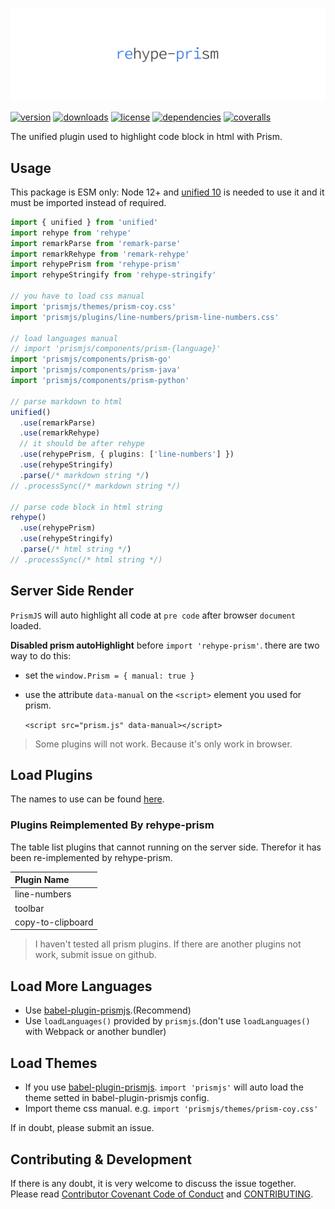 <!-- title -->
<p align="center" style="padding-top: 40px">
  <img src="./images/logo.svg?sanitize=true" alt="logo" />
</p>

<!-- <h1 align="center" style="text-align: center">REHYPE-PRISM</h1> -->
<!-- title -->


[![version](https://img.shields.io/npm/v/rehype-prism.svg?style=for-the-badge)](https://www.npmjs.com/package/rehype-prism)
[![downloads](https://img.shields.io/npm/dm/rehype-prism.svg?style=for-the-badge)](https://www.npmjs.com/package/rehype-prism)
[![license](https://img.shields.io/npm/l/rehype-prism.svg?style=for-the-badge)](https://www.npmjs.com/package/rehype-prism)
[![dependencies](https://img.shields.io/librariesio/release/npm/rehype-prism?style=for-the-badge)](https://www.npmjs.com/package/rehype-prism)
[![coveralls](https://img.shields.io/coveralls/github/Val-istar-Guo/rehype-prism.svg?style=for-the-badge)](https://coveralls.io/github/Val-istar-Guo/rehype-prism)


<!-- description -->

The unified plugin used to highlight code block in html with Prism.

<!-- description -->

## Usage

<!-- usage -->

This package is ESM only: Node 12+ and [unified 10](https://www.npmjs.com/package/unified) is needed to use it and it must be imported instead of required.

```typescript
import { unified } from 'unified'
import rehype from 'rehype'
import remarkParse from 'remark-parse'
import remarkRehype from 'remark-rehype'
import rehypePrism from 'rehype-prism'
import rehypeStringify from 'rehype-stringify'

// you have to load css manual
import 'prismjs/themes/prism-coy.css'
import 'prismjs/plugins/line-numbers/prism-line-numbers.css'

// load languages manual
// import 'prismjs/components/prism-{language}'
import 'prismjs/components/prism-go'
import 'prismjs/components/prism-java'
import 'prismjs/components/prism-python'

// parse markdown to html
unified()
  .use(remarkParse)
  .use(remarkRehype)
  // it should be after rehype
  .use(rehypePrism, { plugins: ['line-numbers'] })
  .use(rehypeStringify)
  .parse(/* markdown string */)
// .processSync(/* markdown string */)

// parse code block in html string
rehype()
  .use(rehypePrism)
  .use(rehypeStringify)
  .parse(/* html string */)
// .processSync(/* html string */)
```

## Server Side Render

`PrismJS` will auto highlight all code at `pre code` after browser `document` loaded.

**Disabled prism autoHighlight** before `import 'rehype-prism'`. there are two way to do this:

- set the `window.Prism = { manual: true }`
- use the attribute `data-manual` on the `<script>` element you used for prism.

  `<script src="prism.js" data-manual></script>`

> Some plugins will not work. Because it's only work in browser.

## Load Plugins

The names to use can be found [here](https://github.com/PrismJS/prism/tree/master/plugins).

### Plugins Reimplemented By rehype-prism

The table list plugins that cannot running on the server side.
Therefor it has been re-implemented by rehype-prism.

| Plugin Name       |
|:------------------|
| line-numbers      |
| toolbar           |
| copy-to-clipboard |

> I haven't tested all prism plugins.
> If there are another plugins not work,
> submit issue on github.

## Load More Languages

- Use [babel-plugin-prismjs](https://www.npmjs.com/package/babel-plugin-prismjs).(Recommend)
- Use `loadLanguages()` provided by `prismjs`.(don't use `loadLanguages()` with Webpack or another bundler)

## Load Themes

- If you use [babel-plugin-prismjs](https://www.npmjs.com/package/babel-plugin-prismjs).
  `import 'prismjs'` will auto load the theme setted in babel-plugin-prismjs config.
- Import theme css manual. e.g. `import 'prismjs/themes/prism-coy.css'`

<!-- usage -->

<!-- addition -->

If in doubt, please submit an issue.

<!-- addition -->

## Contributing & Development

If there is any doubt, it is very welcome to discuss the issue together.
Please read [Contributor Covenant Code of Conduct](.github/CODE_OF_CONDUCT.md) and [CONTRIBUTING](.github/CONTRIBUTING.md).
